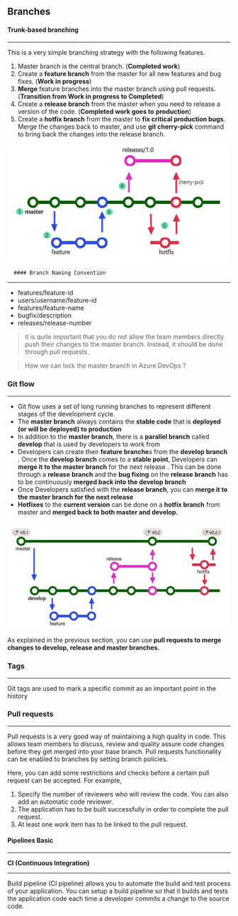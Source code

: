 ## Branches

#### Trunk-based branching

----

This is a very simple branching strategy with the following features.
1. Master branch is the central branch. (**Completed work**)
2. Create a **feature branch** from the master for all new features and bug fixes. (**Work in progress**)
3. **Merge** feature branches into the master branch using pull requests. (**Transition from Work in progress to Completed**)
4. Create a **release branch** from the master when you need to release a version of the code. (**Completed work goes to**
**production**)
5. Create a **hotfix branch** from the master to **fix critical production bugs**. Merge the changes back to master, and use **git cherry-pick** command to bring back the changes into the release branch.

![Trunk Based](https://github.com/venu-shastri/happiest-minds-architecture-fundamentals/blob/main/Trunk%20Based%20Branching.png)

      #### Branch Naming Convention

----

- features/feature-id
- users/username/feature-id
- features/feature-name
- bugfix/description
- releases/release-number

> it is quite important that you do not allow the team members directly push their changes to the master branch. Instead, it should be done through pull requests.

> How we can lock the master branch  in Azure DevOps ?



### Git flow

----

- Git flow uses a set of long running branches to represent different stages of the development cycle.
- The **master branch** always contains the **stable code** that is **deployed (or will be deployed) to production**
- In addition to the **master branch**, there is a **parallel branch** called **develop** that is used by developers to
  work from
- Developers can create their **feature branche**s from the **develop branch** . Once the **develop branch** comes to a **stable point**, Developers  can **merge it to the master branch** for the next release . This can be done through a **release**
  **branch** and the **bug fixing** on the **release branch** has to be continuously **merged back into the develop branch**
- Once Developers satisfied with the **release branch**, you can **merge it to the master branch for the next release**
- **Hotfixes** to the **current version** can be done on a **hotfix branch** from master and **merged back to both master and develop.**

![Git Based Flow](https://github.com/venu-shastri/happiest-minds-architecture-fundamentals/blob/main/Git%20Based%20Flow.png)

As explained in the previous section, you can use **pull requests to merge changes to develop, release and master branches.**



### Tags

----

Git tags are used to mark a specific commit as an important point in the history



### Pull requests

---

Pull requests is a very good way of maintaining a high quality in code. This allows team members  to discuss, review and quality assure  code changes before they get merged into your base branch. Pull requests functionality can be enabled to branches by setting branch policies.

Here, you can add some restrictions and checks before a certain pull request
can be accepted. For example,

1. Specify the number of reviewers who will review the code. You
can also add an automatic code reviewer.
2. The application has to be built successfully in order to complete
the pull request.
3. At least one work item has to be linked to the pull request.





#### Pipelines Basic

-----

**CI (Continuous Integration)**

----

Build pipeline (CI pipeline) allows you to automate the build and test process of your application. You can setup a build pipeline so that it builds and tests the application code each time a developer commits a change to the source code.

